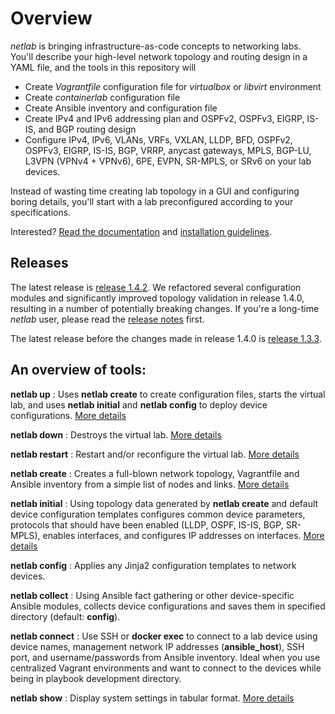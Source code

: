 # Overview

*netlab* is bringing infrastructure-as-code concepts to networking labs. You'll describe your high-level network topology and routing design in a YAML file, and the tools in this repository will

* Create *Vagrantfile* configuration file for *virtualbox* or *libvirt* environment
* Create *containerlab* configuration file
* Create Ansible inventory and configuration file
* Create IPv4 and IPv6 addressing plan and OSPFv2, OSPFv3, EIGRP, IS-IS, and BGP routing design
* Configure IPv4, IPv6, VLANs, VRFs, VXLAN, LLDP, BFD, OSPFv2, OSPFv3, EIGRP, IS-IS, BGP, VRRP, anycast gateways, MPLS, BGP-LU, L3VPN (VPNv4 + VPNv6), 6PE, EVPN, SR-MPLS, or SRv6 on your lab devices.

Instead of wasting time creating lab topology in a GUI and configuring boring details, you'll start with a lab preconfigured according to your specifications.

Interested? [Read the documentation](https://netsim-tools.readthedocs.io/) and [installation guidelines](https://netsim-tools.readthedocs.io/en/latest/install.html).

## Releases

The latest release is [release 1.4.2](https://github.com/ipspace/netlab/releases/tag/release_1.4.2). We refactored several configuration modules and significantly improved topology validation in release 1.4.0, resulting in a number of potentially breaking changes. If you're a long-time _netlab_ user, please read the [release notes](https://netsim-tools.readthedocs.io/en/latest/release.html) first.

The latest release before the changes made in release 1.4.0 is [release 1.3.3](https://github.com/ipspace/netlab/releases/tag/release_1.3.3).

## An overview of tools:

**netlab up**
: Uses **netlab create** to create configuration files, starts the virtual lab, and uses **netlab initial** and **netlab config** to deploy device configurations. [More details](https://netsim-tools.readthedocs.io/en/latest/netlab/up.html) 

**netlab down**
: Destroys the virtual lab. [More details](https://netsim-tools.readthedocs.io/en/latest/netlab/down.html) 

**netlab restart**
: Restart and/or reconfigure the virtual lab. [More details](https://netsim-tools.readthedocs.io/en/latest/netlab/restart.html) 

**netlab create**
: Creates a full-blown network topology, Vagrantfile and Ansible inventory from a simple list of nodes and links. [More details](https://netsim-tools.readthedocs.io/en/latest/netlab/create.html)

**netlab initial**
: Using topology data generated by **netlab create** and default device configuration templates configures common device parameters, protocols that should have been enabled (LLDP, OSPF, IS-IS, BGP, SR-MPLS), enables interfaces, and configures IP addresses on interfaces. [More details](https://netsim-tools.readthedocs.io/en/latest/netlab/initial.html)

**netlab config**
: Applies any Jinja2 configuration templates to network devices.

**netlab collect**
: Using Ansible fact gathering or other device-specific Ansible modules, collects device configurations and saves them in specified directory (default: **config**).

**netlab connect**
: Use SSH or **docker exec** to connect to a lab device using device names, management network IP addresses (**ansible_host**), SSH port, and username/passwords from Ansible inventory. Ideal when you use centralized Vagrant environments and want to connect to the devices while being in playbook development directory.

**netlab show**
: Display system settings in tabular format. [More details](https://netsim-tools.readthedocs.io/en/latest/netlab/show.html)

